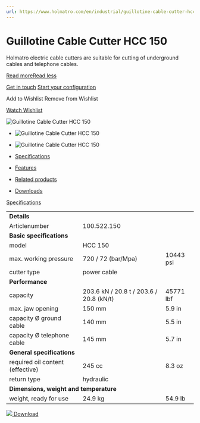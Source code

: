 ```yaml
---
url: https://www.holmatro.com/en/industrial/guillotine-cable-cutter-hcc-150
---
```


# Guillotine Cable Cutter HCC 150

Holmatro electric cable cutters are suitable for cutting of underground cables and telephone cables.

[Read moreRead less](https://www.holmatro.com/en/industrial/guillotine-cable-cutter-hcc-150#info)

[Get in touch](https://www.holmatro.com/en/industrial/contact?subject=Guillotine%20Cable%20Cutter%20HCC%20150%20\(100.522.150\)) [Start your configuration](https://industrialequipment.configurator.holmatro.com/?languageCode=en)

 Add to Wishlist Remove from Wishlist

[Watch Wishlist](https://www.holmatro.com/en/industrial/wishlist)

![Guillotine Cable Cutter HCC 150](https://www.holmatro.com/sites/default/files/styles/product_main_image/public/products/ad207679-77d4-47b2-adca-b39f387baf07/images/cable-cutter-hcc-150-en-1609fad5-341d-469b-85a2-43adb137e8f6-E0001087.jpg?itok=kD6joxdY)

- ![Guillotine Cable Cutter HCC 150](https://www.holmatro.com/sites/default/files/styles/product_main_image_small/public/products/ad207679-77d4-47b2-adca-b39f387baf07/images/cable-cutter-hcc-150-en-1609fad5-341d-469b-85a2-43adb137e8f6-E0001087.jpg?itok=zT0v-Vj3)
    
- ![Guillotine Cable Cutter HCC 150](https://www.holmatro.com/sites/default/files/styles/product_main_image_small/public/products/ad207679-77d4-47b2-adca-b39f387baf07/images/cable-cutter-en-fbb95fd3-4d59-4c3b-8775-886780416c4e-E0002397.jpg?itok=BSefwCGb)
    

- [Specifications](https://www.holmatro.com/en/industrial/guillotine-cable-cutter-hcc-150#)
- [Features](https://www.holmatro.com/en/industrial/guillotine-cable-cutter-hcc-150#)
- [Related products](https://www.holmatro.com/en/industrial/guillotine-cable-cutter-hcc-150#)
- [Downloads](https://www.holmatro.com/en/industrial/guillotine-cable-cutter-hcc-150#)

[Specifications](https://www.holmatro.com/en/industrial/guillotine-cable-cutter-hcc-150#)

<table class="pdp__specs-table"><tbody><tr><td colspan="3"><b>Details</b></td></tr><tr><td>Articlenumber</td><td colspan="2">100.522.150</td></tr><tr><td colspan="3"><b>Basic specifications</b></td></tr><tr><td>model</td><td colspan="2">HCC 150</td></tr><tr><td>max. working pressure</td><td>720 / 72 (bar/Mpa)</td><td>10443 psi</td></tr><tr><td>cutter type</td><td colspan="2">power cable</td></tr><tr><td colspan="3"><b>Performance</b></td></tr><tr><td>capacity</td><td>203.6 kN / 20.8 t / 203.6 / 20.8 (kN/t)</td><td>45771 lbf</td></tr><tr><td>max. jaw opening</td><td>150 mm</td><td>5.9 in</td></tr><tr><td>capacity Ø ground cable</td><td>140 mm</td><td>5.5 in</td></tr><tr><td>capacity Ø telephone cable</td><td>145 mm</td><td>5.7 in</td></tr><tr><td colspan="3"><b>General specifications</b></td></tr><tr><td>required oil content (effective)</td><td>245 cc</td><td>8.3 oz</td></tr><tr><td>return type</td><td colspan="2">hydraulic</td></tr><tr><td colspan="3"><b>Dimensions, weight and temperature</b></td></tr><tr><td>weight, ready for use</td><td>24.9 kg</td><td>54.9 lb</td></tr></tbody></table>

 [![](https://www.holmatro.com/sites/default/files/styles/specification_sheet_thumbnail/public/products/ad207679-77d4-47b2-adca-b39f387baf07/technical-drawing/technical-drawing-power-cable-cutter-hcc-150-en-e82a05c4-2b46-4ea9-a6ba-98749ab60f7d-E0001971.jpg?itok=X5Ggfff1) Download](https://www.holmatro.com/sites/default/files/products/ad207679-77d4-47b2-adca-b39f387baf07/technical-drawing/technical-drawing-power-cable-cutter-hcc-150-en-e82a05c4-2b46-4ea9-a6ba-98749ab60f7d-E0001971.jpg)
 